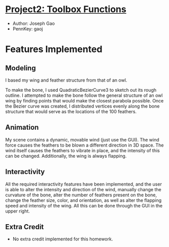 # [Project2: Toolbox Functions](https://github.com/CIS700-Procedural-Graphics/Project2-Toolbox-Functions)

* Author: Joseph Gao
* PennKey: gaoj

# Features Implemented

Modeling 
-------

I based my wing and feather structure from that of an owl. 

To make the bone, I used QuadraticBezierCurve3 to sketch out its rough outline. I attempted to make the bone follow the general structure of an owl wing by finding points that would make the closest parabola possible. Once the Bezier curve was created, I distributed vertices evenly along the bone structure that would serve as the locations of the 100 feathers.

Animation
---------

My scene contains a dynamic, movable wind (just use the GUI). The wind force causes the feathers to be blown a different direction in 3D space. The wind itself causes the feathers to vibrate in place, and the intensity of this can be changed. Additionally, the wing is always flapping.

Interactivity
-------------

All the required interactivity features have been implemented, and the user is able to alter the intensity and direction of the wind, manually change the curvature of the bone, alter the number of feathers present on the bone, change the feather size, color, and orientation, as well as alter the flapping speed and intensity of the wing. All this can be done through the GUI in the upper right.


Extra Credit
------------
- No extra credit implemented for this homework. 


